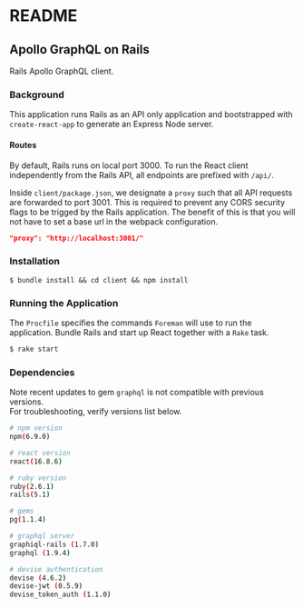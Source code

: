 # README

## Apollo GraphQL on Rails
Rails Apollo GraphQL client.

### Background 
This application runs Rails as an API only application and bootstrapped with `create-react-app` to generate an Express Node server.<br>

#### Routes
By default, Rails runs on local port 3000.  To run the React client independently from the Rails API, all endpoints are prefixed with `/api/`.  

Inside `client/package.json`, we designate a `proxy` such that all API requests are forwarded to port 3001. This is required to prevent any CORS security flags to be trigged by the Rails application.  The benefit of this is that you will not have to set a base url in the webpack configuration. 
```json
"proxy": "http://localhost:3001/"
```

### Installation
```
$ bundle install && cd client && npm install
```

### Running the Application
The `Procfile` specifies the commands `Foreman` will use to run the application.  Bundle Rails and start up React together with a `Rake` task.
```bash
$ rake start 
```


### Dependencies
Note recent updates to gem `graphql` is not compatible with previous versions. <br>
For troubleshooting, verify versions list below.
```bash
# npm version
npm(6.9.0)

# react version 
react(16.8.6)

# ruby version 
ruby(2.6.1)
rails(5.1)

# gems
pg(1.1.4)

# graphql server  
graphiql-rails (1.7.0)
graphql (1.9.4)

# devise authentication 
devise (4.6.2)
devise-jwt (0.5.9)
devise_token_auth (1.1.0)
```
